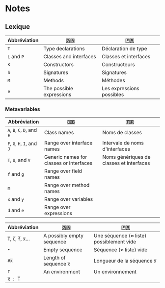 # Notes

## Lexique

|Abbréviation|🇬🇧|🇫🇷|
|---|---|---|
| `T` | Type declarations | Déclaration de type |
| `L` and `P` | Classes and interfaces | Classes et interfaces |
| `K` | Constructors | Constructeurs |
| `S` | Signatures | Signatures |
| `M` | Methods | Méthodes |
| `e` | The possible expressions | Les expressions possibles |

### Metavariables

|Abbréviation|🇬🇧|🇫🇷|
|---|---|---|
| `A`, `B`, `C`, `D`, and `E` | Class names | Noms de classes |
| `F`, `G`, `H`, `I`, and `J` | Range over interface names | Intervale de noms d'interfaces |
| `T`, `U`, and `V` | Generic names for classes or interfaces | Noms génériques de classes et interfaces |
| `f` and `g` | Range over field names ||
| `m` | Range over method names ||
| `x` and `y` | Range over variables ||
| `d` and `e` | Range over expressions ||

|Abbréviation|🇬🇧|🇫🇷|
|---|---|---|
| `T̅`, `C̅`, `f̅`, `x̅`… | A possibly empty sequence | Une séquence (≈ liste) possiblement vide |
| `•` | Empty sequence | Séquence (≈ liste) vide |
| `#x̅` | Length of sequence `x̅` | Longueur de la séquence `x̅` |
| `Γ` | An environment | Un environnement |
| `x̅ : T̅` |||
